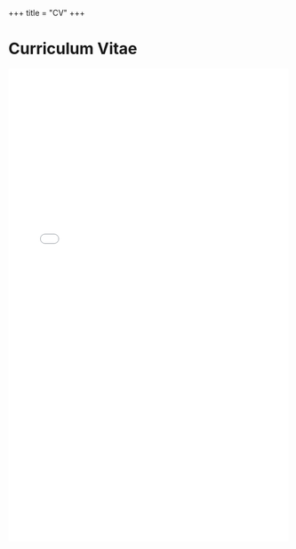 +++
title = "CV"
+++

# Curriculum Vitae

<embed src="/assets/CV-15-July-2024_FINAL.pdf" type="application/pdf" width=100% height=850px />
